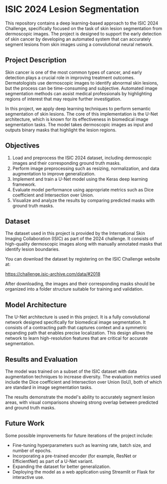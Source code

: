 # ISIC 2024 Lesion Segmentation

This repository contains a deep learning-based approach to the ISIC 2024 Challenge, specifically focused on the task of skin lesion segmentation from dermoscopic images. The project is designed to support the early detection of skin cancer by developing an automated system that can accurately segment lesions from skin images using a convolutional neural network.

## Project Description

Skin cancer is one of the most common types of cancer, and early detection plays a crucial role in improving treatment outcomes. Dermatologists use dermoscopic images to identify abnormal skin lesions, but the process can be time-consuming and subjective. Automated image segmentation methods can assist medical professionals by highlighting regions of interest that may require further investigation.

In this project, we apply deep learning techniques to perform semantic segmentation of skin lesions. The core of this implementation is the U-Net architecture, which is known for its effectiveness in biomedical image segmentation tasks. The model takes dermoscopic images as input and outputs binary masks that highlight the lesion regions.

## Objectives

1. Load and preprocess the ISIC 2024 dataset, including dermoscopic images and their corresponding ground truth masks.
2. Perform image preprocessing such as resizing, normalization, and data augmentation to improve generalization.
3. Implement and train a U-Net model using the Keras deep learning framework.
4. Evaluate model performance using appropriate metrics such as Dice coefficient and Intersection over Union.
5. Visualize and analyze the results by comparing predicted masks with ground truth masks.

## Dataset

The dataset used in this project is provided by the International Skin Imaging Collaboration (ISIC) as part of the 2024 challenge. It consists of high-quality dermoscopic images along with manually annotated masks that identify lesion boundaries.

You can download the dataset by registering on the ISIC Challenge website at:

https://challenge.isic-archive.com/data/#2018

After downloading, the images and their corresponding masks should be organized into a folder structure suitable for training and validation.


## Model Architecture

The U-Net architecture is used in this project. It is a fully convolutional network designed specifically for biomedical image segmentation. It consists of a contracting path that captures context and a symmetric expanding path that enables precise localization. This design allows the network to learn high-resolution features that are critical for accurate segmentation.

## Results and Evaluation

The model was trained on a subset of the ISIC dataset with data augmentation techniques to increase diversity. The evaluation metrics used include the Dice coefficient and Intersection over Union (IoU), both of which are standard in image segmentation tasks.

The results demonstrate the model's ability to accurately segment lesion areas, with visual comparisons showing strong overlap between predicted and ground truth masks.

## Future Work

Some possible improvements for future iterations of the project include:

- Fine-tuning hyperparameters such as learning rate, batch size, and number of epochs.
- Incorporating a pre-trained encoder (for example, ResNet or EfficientNet) as part of a U-Net variant.
- Expanding the dataset for better generalization.
- Deploying the model as a web application using Streamlit or Flask for interactive use.
